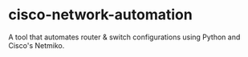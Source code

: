 # cisco-network-automation
A tool that automates router &amp; switch configurations using Python and Cisco's Netmiko.
